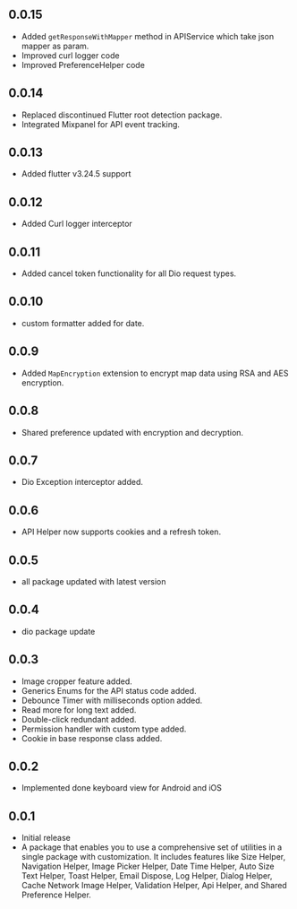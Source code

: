 ## 0.0.15

* Added `getResponseWithMapper` method in APIService which take json mapper as param.
* Improved curl logger code
* Improved PreferenceHelper code

## 0.0.14

* Replaced discontinued Flutter root detection package.
* Integrated Mixpanel for API event tracking.

## 0.0.13

* Added flutter v3.24.5 support

## 0.0.12

* Added Curl logger interceptor

## 0.0.11

* Added cancel token functionality for all Dio request types.

## 0.0.10

* custom formatter added for date.

## 0.0.9

* Added `MapEncryption` extension to encrypt map data using RSA and AES encryption.

## 0.0.8

* Shared preference updated with encryption and decryption.

## 0.0.7

* Dio Exception interceptor added.

## 0.0.6

* API Helper now supports cookies and a refresh token.

## 0.0.5

* all package updated with latest version

## 0.0.4

* dio package update

## 0.0.3

* Image cropper feature added.
* Generics Enums for the API status code added.
* Debounce Timer with milliseconds option added.
* Read more for long text added.
* Double-click redundant added.
* Permission handler with custom type added.
* Cookie in base response class added.

## 0.0.2

* Implemented done keyboard view for Android and iOS

## 0.0.1

* Initial release
* A package that enables you to use a comprehensive set of utilities in a single package with customization. It includes features like Size Helper, Navigation Helper, Image Picker Helper, Date Time Helper, Auto Size Text Helper, Toast Helper, Email Dispose, Log Helper, Dialog Helper, Cache Network Image Helper, Validation Helper, Api Helper, and Shared Preference Helper.
